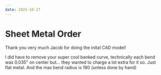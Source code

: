 ```yaml
---
date: 2025-10-27
---
```


# Sheet Metal Order

Thank you very much Jacob for doing the inital CAD model!

I did have to remove your super cool banked curve, technically each bend was 0.035" on center
but... they wanted to charge a lot extra for it so. Just flat metal. And the max bend radius is 180 (unless
done by hand)


